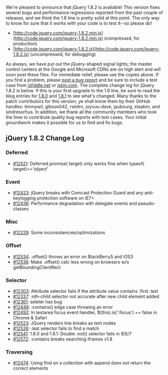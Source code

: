 We're pleased to announce that jQuery 1.8.2 is available! This version
fixes several bugs and performance regressions reported from the past
couple of releases, and we think the 1.8 line is pretty solid at this
point. The only way to know for sure that it works with your code is to
test it--so please do!

-   [http://code.jquery.com/jquery-1.8.2.min.js](http://code.jquery.com/jquery-1.8.2.min.js)
    (compressed, for production)
-   [http://code.jquery.com/jquery-1.8.2.js](http://code.jquery.com/jquery-1.8.2.js)
    (uncompressed, for debugging)

As always, we have put out the jQuery-shaped signal lights; the master
control centers at the Google and Microsoft CDNs are on high alert and
will soon post these files. For immediate relief, please use the copies
above. If you find a problem, please [post a bug
report](http://bugs.jquery.com) and be sure to include a test case from
[jsfiddle.net](http://jsfiddle.net) or [jsbin.com](http://jsbin.com).
The complete change log for jQuery 1.8.2 is below. If this is your first
upgrade to the 1.8 line, be sure to read the blog entries for
[1.8.0](http://blog.jquery.com/2012/08/09/jquery-1-8-released/) and
[1.8.1](http://blog.jquery.com/2012/08/30/jquery-1-8-1-released/) to see
what's changed. Many thanks to the patch contributors for this version;
ye shall know them by their GitHub handles: timmywil, gibson042, rwldrn,
joyvuu-dave, jaubourg, staabm, and sindresorhus. In addition, we thank
all the community members who took the time to contribute quality bug
reports with test cases. Your initial groundwork makes it possible for
us to find and fix bugs.

jQuery 1.8.2 Change Log
-----------------------

### Deferred

-   [\#12521](http://bugs.jquery.com/ticket/12521): Deferred.promise(
    target) only works fine when typeof( target)=='object'

### Event

-   [\#12423](http://bugs.jquery.com/ticket/12423): jQuery breaks with
    Comcast Protection Guard and any anti-keylogging protection software
    on IE7+
-   [\#12436](http://bugs.jquery.com/ticket/12436): Performance
    degradation with delegate events and pseudo-classes

### Misc

-   [\#12229](http://bugs.jquery.com/ticket/12229): Some
    inconsistencies/optimizations

### Offset

-   [\#12534](http://bugs.jquery.com/ticket/12534): .offset() throws an
    error on BlackBerry5 and iOS3
-   [\#12536](http://bugs.jquery.com/ticket/12536): Make .offset() calc
    less wrong on browsers w/o getBoundingClientRect

### Selector

-   [\#12303](http://bugs.jquery.com/ticket/12303): Attribute selector
    fails if the attribute value contains :first :last
-   [\#12337](http://bugs.jquery.com/ticket/12337): :nth-child selector
    not accurate after new child element added
-   [\#12361](http://bugs.jquery.com/ticket/12361): seleter has bug
-   [\#12448](http://bugs.jquery.com/ticket/12448): :contains() edge
    case throwing an error
-   [\#12492](http://bugs.jquery.com/ticket/12492): In textarea focus
    event handler, \$(this).is(':focus') == false in Chrome & Safari
-   [\#12523](http://bugs.jquery.com/ticket/12523): JQuery renders line
    breaks as text nodes
-   [\#12526](http://bugs.jquery.com/ticket/12526): :last selector fails
    to find a match
-   [\#12541](http://bugs.jquery.com/ticket/12541): 1.8.0 and 1.8.1:
    Double :not() selector fails in IE6/7
-   [\#12572](http://bugs.jquery.com/ticket/12572): :contains breaks
    searching iframes v1.8

### Traversing

-   [\#12474](http://bugs.jquery.com/ticket/12474): Using find on a
    collection with append does not return the correct elements

